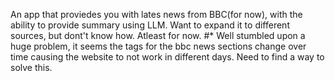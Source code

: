 An app that proviedes you with lates news from BBC(for now), with the ability to provide summary using LLM.
Want to expand it to different sources, but dont't know how. Atleast for now.
#* Well stumbled upon a huge problem, it seems the tags for the bbc news sections change over time causing the website to not work in different days. Need to find a way to solve this.
